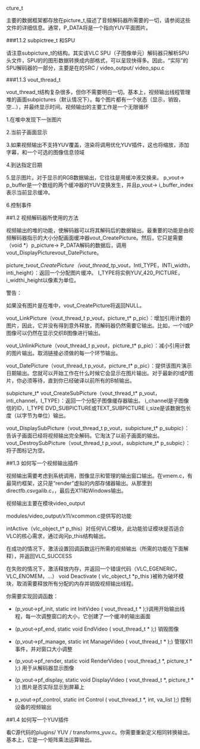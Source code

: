 cture_t  

主要的数据框架都存放在picture_t,描述了音频解码器所需要的一切，请参阅这些文件的详细信息。通常，P_DATA将是一个指向YUV平面图片。

###1.1.2 subpictree_t 和SPU

请注意subpicture_t的结构。其实该VLC SPU（子图像单元）解码器只解析SPU头文件，SPU的的图形数据转换成内部格式，可以呈现快得多。因此，“实际”的SPU解码器的一部分，主要是在的SRC / video_output/ video_spu.c

###1.1.3 vout_thread_t  


vout_thread_t结构复杂很多，但你不需要明白一切。基本上，视频输出线程管理堆的画面subpictures（默认情况下）。每个图片都有一个状态（显示，销毁，空...），并最终显示时间。视频输出的主要工作是一个无限循环 
 
1.在堆中发现下一张图片

2.当前子画面显示

3.如果视频输出不支持YUV覆盖，渲染将调用优化YUV插件，这也将缩放，添加字幕，和一个可选的图像信息领域

4.到达指定日期

5.显示图片。对于显示的RGB数据输出，它往往是用缓冲液交换来。 p_vout-> p_buffer是一个数组的两个缓冲器的YUV变换发生，并且p_vout-> i_buffer_index表示当前显示缓冲。

6.控制事件

##1.2 视频解码器所使用的方法

视频输出的堆的功能，使解码器可以将其解码后的数据输出。最重要的功能是由视频解码器指示的大小分配画面缓冲器vout_CreatePicture。然后，它只是需要（void *）p_picture-> P_DATA解码的数据后，调用vout_DisplayPicturevout_DatePicture。

picture_t*vout_CreatePicture（vout_thread_t*p_vout，IntI_TYPE，INTi_width，inti_height）：返回一个分配图片缓冲。 I_TYPE将实例YUV_420_PICTURE，i_widthi_height以像素为单位。

警告：

如果没有图片是在堆中，vout_CreatePicture将返回NULL。

vout_LinkPicture（vout_thread_t p_vout，picture_t* p_pic）：增加引用计数的图片，因此，它并没有得到意外释放，而解码器仍然需要它输出。比如，一个I或P图像可以仍然在显示交织B图像进行输出。  

vout_UnlinkPicture（vout_thread_t p_vout，picture_t* p_pic）：减小引用计数的图片输出。取消链接必须做的每一个环节输出。

vout_DatePicture（vout_thread_t p_vout，picture_t* p_pic）：提供该图片演示日期输出。您就可以开始工作在什么时候它会显示在图片输出。对于最新的I或P图片，你必须等待，直到你已经破译以前所有的B帧输出。

subpicture_t* vout_CreateSubPicture（vout_thread_t* p_vout，inti_channel，I_TYPE）：返回一个分配子图像缓存器输出。 i_channel是子图像信的ID，I_TYPE DVD_SUBPICTURE或TEXT_SUBPICTURE i_size是该数据包长度（以字节为单位）输出。

vout_DisplaySubPicture（vout_thread_t p_vout，subpicture_t* p_subpic）：告诉子画面已经将视频输出完全解码。它淘汰了以前子画面的输出。
vout_DestroySubPicture（vout_thread_t p_vout，subpicture_t* p_subpic）：将子图标记为空。

##1.3 如何写一个视频输出插件

视频输出需要考虑到系统调用，图像显示和管理的输出窗口输出。在vmem.c，有最简约框架，这只是“render”虚拟的内部存储器输出。从那里到directfb.csvgalib.c，，最后去X11和Windows输出。

视频输出主要在模块video_output  

modules/video_output/x11/xcommon.c提供写的功能 
  
intActive（vlc_object_t* p_this）对任何VLC模块，此功能验证模块是否适合VLC的核心需求，通过询问p_this结构输出。       

 在成功的情况下，激活设置回调函数运行所需的视频输出（所需的功能在下面解释），并返回VLC_SUCCESS

在失败的情况下，激活释放内存，并返回一个错误代码（VLC_EGENERIC，VLC_ENOMEM，...）
void Deactivate ( vlc_object_t *p_this )被称为破坏模块，取消需要释放所有分配的内存并销毁视频输出线程。

你需要实现回调函数：

*  (p_vout->pf_init, static int InitVideo ( vout_thread_t * );)调用开始输出线程，每一次调整窗口的大小，它创建了一个缓冲的输出画面

*  (p_vout->pf_end, static void EndVideo ( vout_thread_t * );) 销毁图像

*  (p_vout->pf_manage, static int ManageVideo ( vout_thread_t * );) 管理X11事件，并对窗口大小调整

*  (p_vout->pf_render, static void RenderVideo ( vout_thread_t *, picture_t * );) 用于从解码器显示图像

* (p_vout->pf_display, static void DisplayVideo ( vout_thread_t *, picture_t * );) 图片是否实际显示到屏幕上

*  p_vout->pf_control, static int Control ( vout_thread_t *, int, va_list );) 控制设备的视频输出

##1.4 如何写一个YUV插件

看C源代码的plugins/ YUV / transforms_yuv.c。你需要重新定义相同转换输出。基本上，它是一个矩阵乘法运算输出。













  
 










